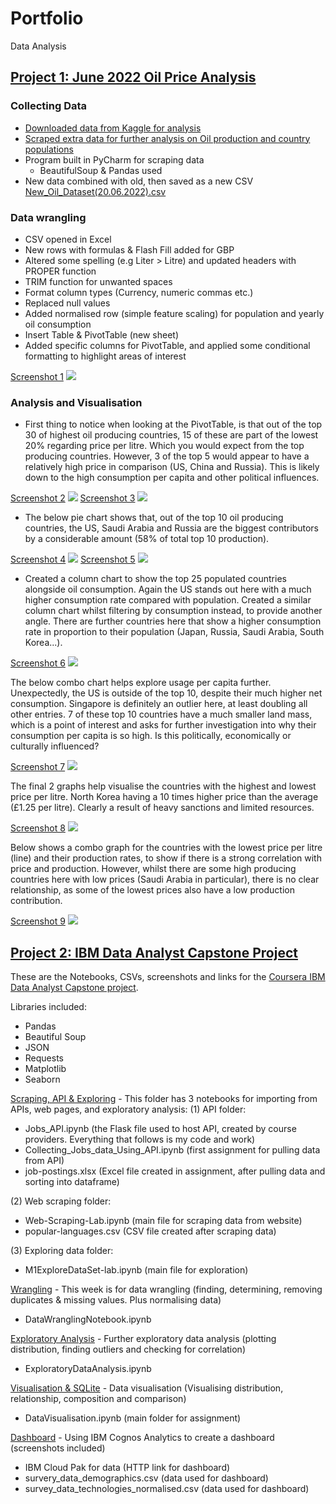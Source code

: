 # Portfolio

Data Analysis


## [Project 1: June 2022 Oil Price Analysis](https://github.com/jaffacakes2323/oil_price_scraping)

### Collecting Data
- [Downloaded data from Kaggle for analysis](https://www.kaggle.com/datasets/zusmani/petrolgas-prices-worldwide)
- [Scraped extra data for further analysis on Oil production and country populations](https://www.worldometers.info/oil/oil-production-by-country/)
- Program built in PyCharm for scraping data
  - BeautifulSoup & Pandas used
- New data combined with old, then saved as a new CSV [New_Oil_Dataset(20.06.2022).csv](https://github.com/jaffacakes2323/oil_price_scraping/blob/main/New_Oil_Dataset(20.06.2022).csv)

### Data wrangling
- CSV opened in Excel
- New rows with formulas & Flash Fill added for GBP
- Altered some spelling (e.g Liter > Litre) and updated headers with PROPER function
- TRIM function for unwanted spaces
- Format column types (Currency, numeric commas etc.)
- Replaced null values
- Added normalised row (simple feature scaling) for population and yearly oil consumption
- Insert Table & PivotTable (new sheet)
- Added specific columns for PivotTable, and applied some conditional formatting to highlight areas of interest

[Screenshot 1](https://github.com/jaffacakes2323/Portfolio/blob/main/images/oil_pivot.png)
![](https://github.com/jaffacakes2323/Tom_Portfolio/blob/main/images/oil_pivot.png)

### Analysis and Visualisation
- First thing to notice when looking at the PivotTable, is that out of the top 30 of highest oil producing countries, 15 of these are part of the lowest 20% regarding price per litre. Which you would expect from the top producing countries. However, 3 of the top 5 would appear to have a relatively high price in comparison (US, China and Russia). This is likely down to the high consumption per capita and other political influences. 

[Screenshot 2](https://github.com/jaffacakes2323/Tom_Portfolio/blob/main/images/oil_consumption_2.png)
![](https://github.com/jaffacakes2323/Tom_Portfolio/blob/main/images/oil_consumption_2.png)
[Screenshot 3](https://github.com/jaffacakes2323/Tom_Portfolio/blob/main/images/oil_production.png)
![](https://github.com/jaffacakes2323/Tom_Portfolio/blob/main/images/oil_production.png)

- The below pie chart shows that, out of the top 10 oil producing countries, the US, Saudi Arabia and Russia are the biggest contributors by a considerable amount (58% of total top 10 production).

[Screenshot 4](https://github.com/jaffacakes2323/Tom_Portfolio/blob/main/images/oil_production_pie.png)
![](https://github.com/jaffacakes2323/Tom_Portfolio/blob/main/images/oil_production_pie.png)
[Screenshot 5](https://github.com/jaffacakes2323/Tom_Portfolio/blob/main/images/population_oilconsumption.png)
![](https://github.com/jaffacakes2323/Tom_Portfolio/blob/main/images/population_oilconsumption.png)

- Created a column chart to show the top 25 populated countries alongside oil consumption. Again the US stands out here with a much higher consumption rate compared with population. Created a similar column chart whilst filtering by consumption instead, to provide another angle. There are further countries here that show a higher consumption rate in proportion to their population (Japan, Russia, Saudi Arabia, South Korea...). 

[Screenshot 6](https://github.com/jaffacakes2323/Tom_Portfolio/blob/main/images/population_oilconsumption.png)
![](https://github.com/jaffacakes2323/Tom_Portfolio/blob/main/images/population_oilconsumption.png)

The below combo chart helps explore usage per capita further. Unexpectedly, the US is outside of the top 10, despite their much higher net consumption. Singapore is definitely an outlier here, at least doubling all other entries. 7 of these top 10 countries have a much smaller land mass, which is a point of interest and asks for further investigation into why their consumption per capita is so high. Is this politically, economically or culturally influenced?

[Screenshot 7](https://github.com/jaffacakes2323/Tom_Portfolio/blob/main/images/litres_per_capita_by_price.png)
![](https://github.com/jaffacakes2323/Tom_Portfolio/blob/main/images/litres_per_capita_by_price.png)

The final 2 graphs help visualise the countries with the highest and lowest price per litre. North Korea having a 10 times higher price than the average (£1.25 per litre). Clearly a result of heavy sanctions and limited resources.

[Screenshot 8](https://github.com/jaffacakes2323/Tom_Portfolio/blob/main/images/highest_price.png)
![](https://github.com/jaffacakes2323/Tom_Portfolio/blob/main/images/highest_price.png)

Below shows a combo graph for the countries with the lowest price per litre (line) and their production rates, to show if there is a strong correlation with price and production. However, whilst there are some high producing countries here with low prices (Saudi Arabia in particular), there is no clear relationship, as some of the lowest prices also have a low production contribution.

[Screenshot 9](https://github.com/jaffacakes2323/Tom_Portfolio/blob/main/images/lowest_price_production.png)
![](https://github.com/jaffacakes2323/Tom_Portfolio/blob/main/images/lowest_price_production.png)



## [Project 2: IBM Data Analyst Capstone Project](https://github.com/jaffacakes2323/IBM_Capstone)


These are the Notebooks, CSVs, screenshots and links for the [Coursera IBM Data Analyst Capstone project](https://www.coursera.org/professional-certificates/ibm-data-analyst).

Libraries included:

* Pandas
* Beautiful Soup
* JSON
* Requests
* Matplotlib
* Seaborn

[Scraping, API & Exploring](https://github.com/jaffacakes2323/IBM_Capstone/tree/main/Week%201(Scraping%2C%20API%20%26Exploring)) - This folder has 3 notebooks for importing from APIs, web pages, and exploratory analysis: (1) API folder:

- Jobs_API.ipynb (the Flask file used to host API, created by course providers. Everything that follows is my code and work)
- Collecting_Jobs_data_Using_API.ipynb (first assignment for pulling data from API)
- job-postings.xlsx (Excel file created in assignment, after pulling data and sorting into dataframe)

(2) Web scraping folder:

- Web-Scraping-Lab.ipynb (main file for scraping data from website)
- popular-languages.csv (CSV file created after scraping data)

(3) Exploring data folder:

- M1ExploreDataSet-lab.ipynb (main file for exploration)

[Wrangling](https://github.com/jaffacakes2323/IBM_Capstone/tree/main/Week%202(Wrangling)) - This week is for data wrangling (finding, determining, removing duplicates & missing values. Plus normalising data)

- DataWranglingNotebook.ipynb

[Exploratory Analysis](https://github.com/jaffacakes2323/IBM_Capstone/tree/main/Week%203(Exploratory%20DA)) - Further exploratory data analysis (plotting distribution, finding outliers and checking for correlation)

- ExploratoryDataAnalysis.ipynb

[Visualisation & SQLite](https://github.com/jaffacakes2323/IBM_Capstone/tree/main/Week%204(Visualisation)) - Data visualisation (Visualising distribution, relationship, composition and comparison)

- DataVisualisation.ipynb (main folder for assignment)

[Dashboard](https://github.com/jaffacakes2323/IBM_Capstone/tree/main/Week%205(Cognos)) - Using IBM Cognos Analytics to create a dashboard (screenshots included)

- IBM Cloud Pak for data (HTTP link for dashboard)
- survery_data_demographics.csv (data used for dashboard)
- survey_data_technologies_normalised.csv (data used for dashboard)


